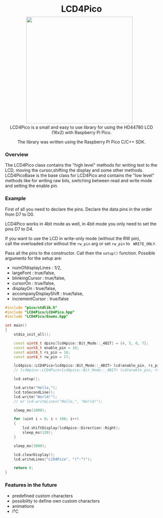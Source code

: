 <h1 align="center">LCD4Pico</h1>

<h1 align="center">
  <img style="margin:-30px 15px -15px 0px;" width="350"
    src="https://user-images.githubusercontent.com/50547116/148704880-7c481e3c-cb6b-4654-8afe-c93fe6fdacee.jpg"/>
</h1>

<p align="center">LCD4Pico is a small and easy to use library for using the HD44780 LCD (16x2) with Raspberry Pi Pico.</p>
<p align="center">The library was written using the Raspberry Pi Pico C/C++ SDK.</p>

### Overview

The LCD4Pico class contains the "high level" methods for writing text to the LCD, moving the cursor,shifting the display and some other methods.
LCD4PicoBase is the base class for LCD4Pico and contains the "low level" methods like for writing raw bits, switching between read and write mode and setting the enable pin.


### Example
First of all you need to declare the pins.
Declare the data pins in the order from D7 to D0.

LCD4Pico works in 4bit mode as well,  in 4bit mode you only need to set the pins D7 to D4.

If you want to use the LCD in write-only mode (without the RW pin),  
call the overloaded ctor without the ```rw_pin``` arg or set ```rw_pin``` to ``` WRITE_ONLY```.

Pass all the pins to the constructor.
Call then the ```setup()``` function.
Possible arguments for the setup are:
 - numOfdisplayLines : 1/2,
 - largeFont : true/false,
 - blinkingCursor : true/false, 
 - cursorOn : true/false, 
 - displayOn : true/false, 
 - accompanyDisplayShift : true/false, 
 - incrementCursor : true/false

```c++
#include "pico/stdlib.h"
#include "LCD4Pico/LCD4Pico.hpp"
#include "LCD4Pico/Enums.hpp"

int main()
{
    stdio_init_all();

    const uint8_t dpins[lcd4pico::Bit_Mode::_4BIT] = {4, 5, 6, 7};
    const uint8_t enable_pin = 16;
    const uint8_t rs_pin = 18;
    const uint8_t rw_pin = 17;

    lcd4pico::LCD4Pico<lcd4pico::Bit_Mode::_4BIT> lcd(enable_pin, rs_pin, rw_pin, dpins);
    // lcd4pico::LCD4Pico<lcd4pico::Bit_Mode::_4BIT> lcd(enable_pin, rs_pin, dpins);  for write-only mode

    lcd.setup();

    lcd.write("Hello,");
    lcd.toSecondLine();
    lcd.write("World!");
    // or lcd.writeLines("Hello,", "World!");

    sleep_ms(1000);

    for (uint i = 0; i < 100; i++)
    {
        lcd.shiftDisplay(lcd4pico::Direction::Right);
        sleep_ms(120);
    }

    sleep_ms(3000);

    lcd.clearDisplay();
    lcd.writeLines("LCD4Pico", "(^-^)");

    return 0;
}
```

 ### Features in the future

 - predefined custom characters
 - possibility to define own custom characters
 - animations
 - I²C